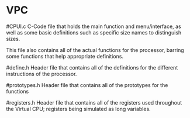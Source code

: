 # VPC

#CPUI.c
C-Code file that holds the main function and menu/interface, as well as some basic definitions such as specific size names to distinguish sizes.

This file also contains all of the actual functions for the processor, barring some functions that help appropriate definitions.


#define.h
Header file that contains all of the definitions for the different instructions of the processor.


#prototypes.h
Header file that contains all of the prototypes for the functions



#registers.h
Header file that contains all of the registers used throughout the Virtual CPU; registers being simulated as long variables.
